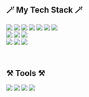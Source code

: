 ## 🪄 My Tech Stack 🪄
<img src="https://img.shields.io/badge/Python-3766AB?style=for-the-badge&logo=Python&logoColor=white"/></a>
<img src="https://img.shields.io/badge/HTML5-E34F26?style=for-the-badge&logo=HTML5&logoColor=white"/></a>
<img src="https://img.shields.io/badge/CSS3-1572B6?style=for-the-badge&logo=CSS3&logoColor=white"/></a>
<img src="https://img.shields.io/badge/JavaScript-F7DF1E?style=for-the-badge&logo=JavaScript&logoColor=white"/></a>
<img src="https://img.shields.io/badge/TypeScript-3178C6?style=for-the-badge&logo=TypeScript&logoColor=white"/></a>
<img src="https://img.shields.io/badge/React-61DAFB?style=for-the-badge&logo=React&logoColor=white"/></a>
<img src="https://img.shields.io/badge/Express-000000?style=for-the-badge&logo=Express&logoColor=white"/></a>
<br />
<img src="https://img.shields.io/badge/MySQL-4479A1?style=for-the-badge&logo=MySQL&logoColor=white"/></a>
<img src="https://img.shields.io/badge/MariaDB-003545?style=for-the-badge&logo=MariaDB&logoColor=white"/></a>
<img src="https://img.shields.io/badge/Oracle-F80000?style=for-the-badge&logo=Oracle&logoColor=white"/></a>
<br />
<img src="https://img.shields.io/badge/Java-007396?style=for-the-badge&logo=Java&logoColor=white"/></a>
<img src="https://img.shields.io/badge/JSP-FF9E0F?style=for-the-badge&logo=JSP&logoColor=white"/></a>
<img src="https://img.shields.io/badge/jQuery-0769AD?style=for-the-badge&logo=jQuery&logoColor=white"/></a>

<br />

## ⚒️ Tools ⚒️
<img src="https://img.shields.io/badge/visual studio code-007ACC?style=for-the-badge&logo=visualstudiocode&logoColor=white"/></a>
<img src="https://img.shields.io/badge/eclipse ide-2C2255?style=for-the-badge&logo=eclipseide&logoColor=white"/></a>
<img src="https://img.shields.io/badge/apache tomcat-F8DC75?style=for-the-badge&logo=apachetomcat&logoColor=black"/></a>
<img src="https://img.shields.io/badge/Git-F05032?style=for-the-badge&logo=Git&logoColor=white"/></a>
